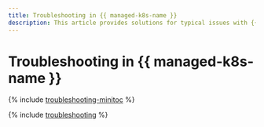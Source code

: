 ```yaml
---
title: Troubleshooting in {{ managed-k8s-name }}
description: This article provides solutions for typical issues with {{ managed-k8s-name }}.
---
```


# Troubleshooting in {{ managed-k8s-name }}

{% include [troubleshooting-minitoc](../../_qa/managed-kubernetes/minitoc/troubleshooting.md) %}

{% include [troubleshooting](../../_qa/managed-kubernetes/troubleshooting.md) %}
